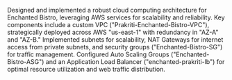 Designed and implemented a robust cloud computing architecture for Enchanted Bistro, leveraging AWS services for scalability and reliability. Key components include a custom VPC ("Prakriti-Enchanted-Bistro-VPC"), strategically deployed across AWS "us-east-1" with redundancy in "AZ-A" and "AZ-B." Implemented subnets for scalability, NAT Gateways for internet access from private subnets, and security groups ("Enchanted-Bistro-SG") for traffic management. Configured Auto Scaling Groups ("Enchanted-Bistro-ASG") and an Application Load Balancer ("enchanted-prakriti-lb") for optimal resource utilization and web traffic distribution.
